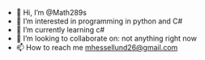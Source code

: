 - 👋 Hi, I’m @Math289s
- 👀 I’m interested in programming in python and C#
- 🌱 I’m currently learning c#
- 💞️ I’m looking to collaborate on: not anything right now
- 📫 How to reach me mhessellund26@gmail.com
